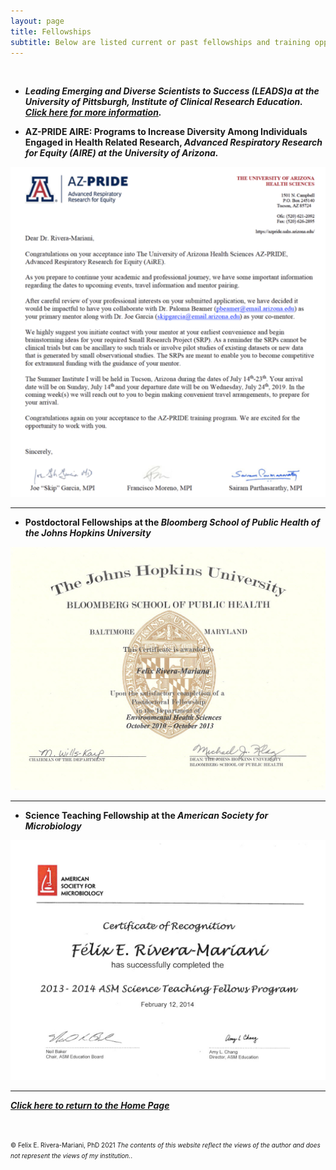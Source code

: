 ```yaml
---
layout: page
title: Fellowships
subtitle: Below are listed current or past fellowships and training opportunities
---
```



<script src="https://apps.elfsight.com/p/platform.js" defer></script>
<div class="elfsight-app-6458f1c2-738e-40ed-b7a0-7379c0377dff"></div>

<br>

<ul>
<li><b><i>Leading Emerging and Diverse Scientists to Success (LEADS)a at the University of Pittsburgh, Institute of Clinical Research Education. <a href="https://icre.pitt.edu/leads/index.html" target="_blank">Click here for more information</a>. </i></b></li>
</ul>

<ul>
<li><b>AZ-PRIDE AIRE: Programs to Increase Diversity Among Individuals Engaged in Health Related Research, <i>Advanced Respiratory Research for Equity (AIRE) at the University of Arizona.</i></b></li>
</ul>
<img src="/img/AZ_PRIDE_AIRE_Fellowship.png" alt="AZ-PRIDE AIRE Fellowships" class="inline"/>

---

<ul>
<li><b>Postdoctoral Fellowships at the <i>Bloomberg School of Public Health of the Johns Hopkins University</i></b></li>
</ul>
<img src="/img/JHSPH_Fellowship.jpg" alt="Science Teaching Fellowship at ASM" class="inline"/>

---

<ul>
<li><b>Science Teaching Fellowship at the <i>American Society for Microbiology</i></b></li>
</ul>
<img src="/img/STF_ASM.jpg" alt="Science Teaching Fellowship at ASM" class="inline"/>

---

<b><i><a href="https://www.friveram.com">Click here to return to the Home Page</a></i></b>

<br>

<font size="1">&#169; Felix E. Rivera-Mariani, PhD 2021 <i>The contents of this website reflect the views of the author and does not represent the views of my institution.</i>.</font>